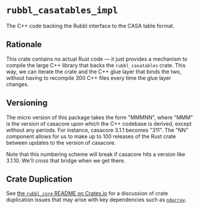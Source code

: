 # `rubbl_casatables_impl`

The C++ code backing the Rubbl interface to the CASA table format.

## Rationale

This crate contains no actual Rust code — it just provides a mechanism to
compile the large C++ library that backs the `rubbl_casatables` crate. This
way, we can iterate the crate and the C++ glue layer that binds the two,
without having to recompile 300 C++ files every time the glue layer changes.

## Versioning

The micro version of this package takes the form "MMMNN", where "MMM" is the
version of casacore upon which the C++ codebase is derived, except without any
periods. For instance, casacore 3.1.1 becomes "311". The "NN" component allows
for us to make up to 100 releases of the Rust crate between updates to the
version of casacore.

Note that this numbering scheme will break if casacore hits a version like
3.1.10. We'll cross that bridge when we get there.

## Crate Duplication

See [the `rubbl_core` README on Crates.io][1] for a discussion of crate
duplication issues that may arise with key dependencies such as [`ndarray`][2].

[1]: https://crates.io/crates/rubbl_core/
[2]: https://crates.io/crates/ndarray/

